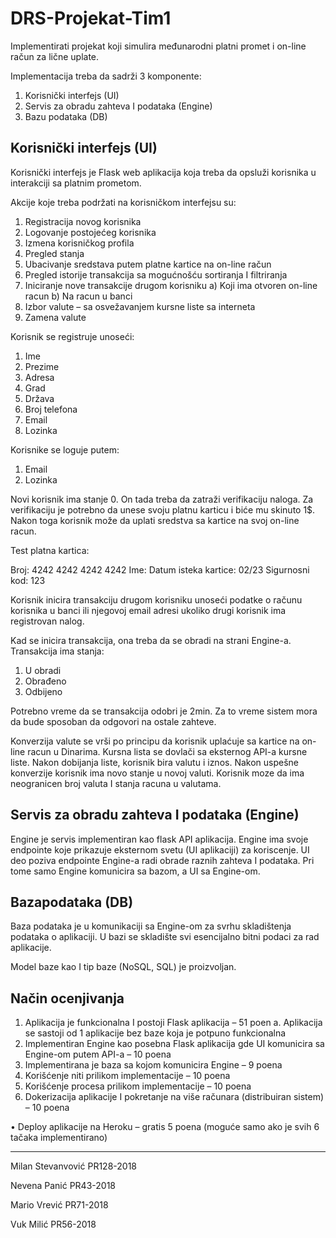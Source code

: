 # DRS-Projekat-Tim1

Implementirati projekat koji simulira međunarodni platni promet i on-line račun za lične uplate.

Implementacija treba da sadrži 3 komponente:

1.	Korisnički interfejs (UI)
2.	Servis za obradu zahteva I podataka (Engine)
3.	Bazu podataka (DB)

## Korisnički interfejs (UI)

Korisnički interfejs je Flask web aplikacija koja treba da opsluži korisnika u interakciji sa platnim prometom. 

Akcije koje treba podržati na korisničkom interfejsu su:

1.	Registracija novog korisnika
2.	Logovanje postojećeg korisnika
3.	Izmena korisničkog profila
4.	Pregled stanja
5.	Ubacivanje sredstava putem platne kartice na on-line račun
6.	Pregled istorije transakcija sa mogućnošću sortiranja I filtriranja
7.	Iniciranje nove transakcije drugom korisniku
	a)	Koji ima otvoren on-line racun
    b)	Na racun u banci
8.	Izbor valute – sa osvežavanjem kursne liste sa interneta
9.	Zamena valute

Korisnik se registruje unoseći:
1.	Ime
2.	Prezime
3.	Adresa
4.	Grad
5.	Država
6.	Broj telefona
7.	Email
8.	Lozinka

Korisnike se loguje putem:
1.	Email
2.	Lozinka

Novi korisnik ima stanje 0. On tada treba da zatraži verifikaciju naloga. Za verifikaciju je potrebno da unese svoju platnu karticu i biće mu skinuto 1$. Nakon toga korisnik može da uplati sredstva sa kartice na svoj on-line racun.

Test platna kartica:

Broj: 4242 4242 4242 4242
Ime: <Ime Korisnika>
Datum isteka kartice: 02/23
Sigurnosni kod: 123

Korisnik inicira transakciju drugom korisniku unoseći podatke o računu korisnika u banci ili njegovoj email adresi ukoliko drugi korisnik ima registrovan nalog.

Kad se inicira transakcija, ona treba da se obradi na strani Engine-a. Transakcija ima stanja:

1.	U obradi
2.	Obrađeno
3.	Odbijeno

Potrebno vreme da se transakcija odobri je 2min. Za to vreme sistem mora da bude sposoban da odgovori na ostale zahteve.

Konverzija valute se vrši po principu da korisnik uplaćuje sa kartice na on-line racun u Dinarima. Kursna lista se dovlači sa eksternog API-a kursne liste. Nakon dobijanja liste, korisnik bira valutu i iznos. Nakon uspešne konverzije korisnik ima novo stanje u novoj valuti. Korisnik moze da ima neogranicen broj valuta I stanja racuna u valutama.


## Servis za obradu zahteva I podataka (Engine)

Engine je servis implementiran kao flask API aplikacija. Engine ima svoje endpointe koje prikazuje eksternom svetu (UI aplikaciji) za koriscenje. UI deo poziva endpointe Engine-a radi obrade raznih zahteva I podataka. Pri tome samo Engine komunicira sa bazom, a UI sa Engine-om.

## Bazapodataka (DB)

Baza podataka je u komunikaciji sa Engine-om za svrhu skladištenja podataka o aplikaciji. U bazi se skladište svi esencijalno bitni podaci za rad aplikacije. 

Model baze kao I tip baze (NoSQL, SQL) je proizvoljan.


## Način ocenjivanja

1.	Aplikacija je funkcionalna I postoji Flask aplikacija – 51 poen
	a.	Aplikacija se sastoji od 1 aplikacije bez baze koja je potpuno funkcionalna
2.	Implementiran Engine kao posebna Flask aplikacija gde UI komunicira sa Engine-om putem API-a – 10 poena
3.	Implementirana je baza sa kojom komunicira Engine – 9 poena
4.	Korišćenje niti prilikom implementacije – 10 poena
5.	Korišćenje procesa prilikom implementacije – 10 poena
6.	Dokerizacija aplikacije I pokretanje na više računara (distribuiran sistem) – 10 poena

•	Deploy aplikacije na Heroku – gratis 5 poena (moguće samo ako je svih 6 tačaka implementirano)
  
___
Milan Stevanvović PR128-2018

Nevena Panić PR43-2018

Mario Vrević PR71-2018

Vuk Milić PR56-2018